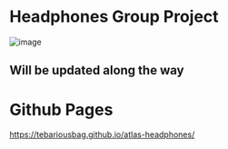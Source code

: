 # Headphones Group Project

![image](https://github.com/user-attachments/assets/84dcc011-c453-4b02-8691-211913a47d65)

## Will be updated along the way

# Github Pages
https://tebariousbag.github.io/atlas-headphones/
